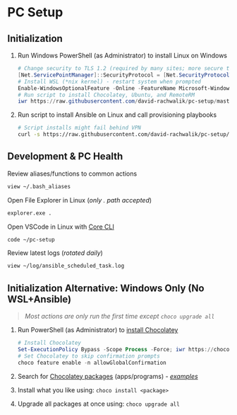 # PC Setup

## Initialization

1. Run Windows PowerShell (as Administrator) to install Linux on Windows

    ``` powershell
    # Change security to TLS 1.2 (required by many sites; more secure than default TLS 1.0)
    [Net.ServicePointManager]::SecurityProtocol = [Net.SecurityProtocolType]::Tls12
    # Install WSL (*nix kernel) - restart system when prompted
    Enable-WindowsOptionalFeature -Online -FeatureName Microsoft-Windows-Subsystem-Linux
    # Run script to install Chocolatey, Ubuntu, and RemoteRM
    iwr https://raw.githubusercontent.com/david-rachwalik/pc-setup/master/win_init.ps1 -UseBasicParsing | iex
    ```

2. Run script to install Ansible on Linux and call provisioning playbooks

    ``` bash
    # Script installs might fail behind VPN
    curl -s https://raw.githubusercontent.com/david-rachwalik/pc-setup/master/wsl_init.sh | sudo -H bash
    ```

## Development & PC Health

Review aliases/functions to common actions

``` bash
view ~/.bash_aliases
```

Open File Explorer in Linux (*only . path accepted*)

``` bash
explorer.exe .
```

Open VSCode in Linux with [Core CLI](https://code.visualstudio.com/docs/editor/command-line#_core-cli-options)

``` bash
code ~/pc-setup
```

Review latest logs (*rotated daily*)

``` bash
view ~/log/ansible_scheduled_task.log
```

## Initialization Alternative: Windows Only (No WSL+Ansible)

> *Most actions are only run the first time except `choco upgrade all`*

1. Run PowerShell (as Administrator) to [install Chocolatey](https://chocolatey.org/install)

    ``` powershell
    # Install Chocolatey
    Set-ExecutionPolicy Bypass -Scope Process -Force; iwr https://chocolatey.org/install.ps1 -UseBasicParsing | iex
    # Set Chocolatey to skip confirmation prompts
    choco feature enable -n allowGlobalConfirmation
    ```

2. Search for [Chocolatey packages](https://chocolatey.org/packages) (apps/programs) - *[examples](https://raw.githubusercontent.com/david-rachwalik/pc-setup/master/ansible_playbooks/group_vars/windows/choco.yml)*

3. Install what you like using: `choco install <package>`

4. Upgrade all packages at once using: `choco upgrade all`
